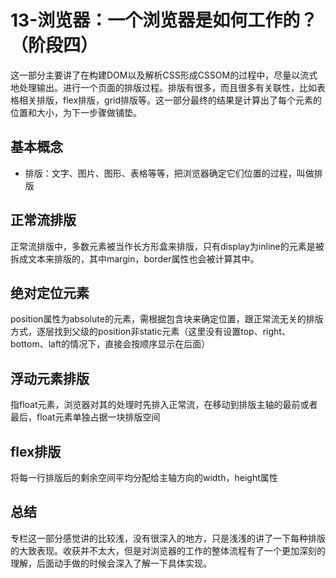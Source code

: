 # 13-浏览器：一个浏览器是如何工作的？（阶段四）

这一部分主要讲了在构建DOM以及解析CSS形成CSSOM的过程中，尽量以流式地处理输出。进行一个页面的排版过程。排版有很多，而且很多有关联性，比如表格相关排版，flex排版，grid排版等。这一部分最终的结果是计算出了每个元素的位置和大小，为下一步骤做铺垫。

## 基本概念

* 排版：文字、图片、图形、表格等等，把浏览器确定它们位置的过程，叫做排版

## 正常流排版

正常流排版中，多数元素被当作长方形盒来排版，只有display为inline的元素是被拆成文本来排版的，其中margin，border属性也会被计算其中。

## 绝对定位元素

position属性为absolute的元素，需根据包含块来确定位置，跟正常流无关的排版方式，逐层找到父级的position非static元素（这里没有设置top、right、bottom、laft的情况下，直接会按顺序显示在后面）

## 浮动元素排版

指float元素，浏览器对其的处理时先排入正常流，在移动到排版主轴的最前或者最后，float元素单独占据一块排版空间

## flex排版

将每一行排版后的剩余空间平均分配给主轴方向的width，height属性

## 总结

专栏这一部分感觉讲的比较浅，没有很深入的地方，只是浅浅的讲了一下每种排版的大致表现。收获并不太大，但是对浏览器的工作的整体流程有了一个更加深刻的理解，后面动手做的时候会深入了解一下具体实现。